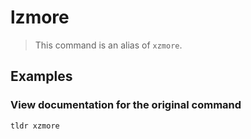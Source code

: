# lzmore

> This command is an alias of `xzmore`.

## Examples

### View documentation for the original command

```bash
tldr xzmore
```
